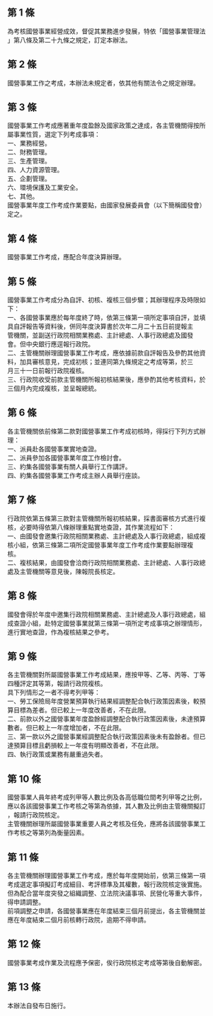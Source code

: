 第 1 條
-------
為考核國營事業經營成效，督促其業務進步發展，特依「國營事業管理法  
」第八條及第二十九條之規定，訂定本辦法。

第 2 條
-------
國營事業工作之考成，本辦法未規定者，依其他有關法令之規定辦理。

第 3 條
-------
國營事業工作考成應著重年度盈餘及國家政策之達成，各主管機關得按所  
屬事業性質，選定下列考成事項：  
一、業務經營。  
二、財務管理。  
三、生產管理。  
四、人力資源管理。  
五、企劃管理。  
六、環境保護及工業安全。  
七、其他。  
國營事業年度工作考成作業要點，由國家發展委員會（以下簡稱國發會）  
定之。

第 4 條
-------
國營事業工作考成，應配合年度決算辦理。

第 5 條
-------
國營事業工作考成分為自評、初核、複核三個步驟；其辦理程序及時限如  
下：  
一、各國營事業應於每年度終了時，依第三條第一項所定事項自評，並填  
    具自評報告等資料後，併同年度決算書於次年二月二十五日前提報主  
    管機關，並副送行政院相關業務處、主計總處、人事行政總處及國發  
    會。但中央銀行應逕報行政院。  
二、主管機關辦理國營事業工作考成，應依據前款自評報告及參酌其他資  
    料，加具審核意見，完成初核；並連同第九條規定之考成等第，於三  
    月三十一日前報行政院複核。  
三、行政院收受前款主管機關所報初核結果後，應參酌其他考核資料，於  
    三個月內完成複核，並呈報總統。

第 6 條
-------
各主管機關依前條第二款對國營事業工作考成初核時，得採行下列方式辦  
理：                                                              
一、派員赴各國營事業實地查證。                                    
二、派員參加各國營事業年度工作檢討會。                            
三、約集各國營事業有關人員舉行工作講評。                          
四、約集各國營事業工作考成主辦人員舉行座談。

第 7 條
-------
行政院依第五條第三款對主管機關所報初核結果，採書面審核方式進行複  
核，必要時得依第八條辦理重點實地查證，其作業流程如下：  
一、由國發會邀集行政院相關業務處、主計總處及人事行政總處，組成複  
    核小組，依第三條第二項所定國營事業年度工作考成作業要點辦理複  
    核。  
二、複核結果，由國發會洽商行政院相關業務處、主計總處、人事行政總  
    處及主管機關等意見後，陳報院長核定。

第 8 條
-------
國發會得於年度中邀集行政院相關業務處、主計總處及人事行政總處，組  
成查證小組，赴特定國營事業就第三條第一項所定考成事項之辦理情形，  
進行實地查證，作為複核結果之參考。

第 9 條
-------
各主管機關對所屬國營事業工作考成結果，應按甲等、乙等、丙等、丁等  
四種評定其等第，報請行政院複核。  
具下列情形之一者不得考列甲等：  
一、勞工保險局年度營業預算執行結果經調整配合執行政策因素後，較預  
    算目標為差者。但已較上一年度改善者，不在此限。  
二、前款以外之國營事業年度盈餘經調整配合執行政策因素後，未達預算  
    數者。但已較上一年度增加者，不在此限。  
三、第一款以外之國營事業經調整配合執行政策因素後未有盈餘者。但已  
    達預算目標且虧損較上一年度有明顯改善者，不在此限。  
四、執行政策或業務有嚴重過失者。

第 10 條
--------
國營事業人員年終考成列甲等人數比例及各高低職位間考列甲等之比例，  
應以各該國營事業工作考核之等第為依據，其人數及比例由主管機關擬訂  
，報請行政院核定。  
主管機關辦理所屬國營事業重要人員之考核及任免，應將各該國營事業工  
作考核之等第列為衡量因素。

第 11 條
--------
各主管機關辦理國營事業工作考成，應於每年度開始前，依第三條第一項  
考成選定事項擬訂考成細目、考評標準及其權數，報行政院核定後實施。  
但為配合當年度突發之組織調整、立法院決議事項、民營化等重大事件，  
得申請調整。  
前項調整之申請，各國營事業應在年度結束三個月前提出，各主管機關並  
應在年度結束二個月前核轉行政院，逾期不得申請。

第 12 條
--------
國營事業考成作業及流程應予保密，俟行政院核定考成等第後自動解密。

第 13 條
--------
本辦法自發布日施行。

